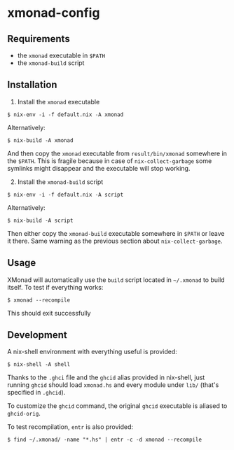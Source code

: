 # xmonad-config

## Requirements

- the `xmonad` executable in `$PATH`
- the `xmonad-build` script

## Installation

1. Install the `xmonad` executable

```
$ nix-env -i -f default.nix -A xmonad
```

Alternatively:

```
$ nix-build -A xmonad
```

And then copy the `xmonad` executable from `result/bin/xmonad` somewhere
in the `$PATH`. This is fragile because in case of `nix-collect-garbage`
some symlinks might disappear and the executable will stop working.

2. Install the `xmonad-build` script

```
$ nix-env -i -f default.nix -A script
```

Alternatively:

```
$ nix-build -A script
```

Then either copy the `xmonad-build` executable somewhere in
`$PATH` or leave it there. Same warning as the previous section about
`nix-collect-garbage`.

## Usage

XMonad will automatically use the `build` script located
in `~/.xmonad` to build itself. To test if everything
works:

```
$ xmonad --recompile
```

This should exit successfully

## Development

A nix-shell environment with everything useful is provided:

```
$ nix-shell -A shell
```

Thanks to the `.ghci` file and the `ghcid` alias provided in
nix-shell, just running `ghcid` should load `xmonad.hs` and
every module under `lib/` (that's specified in `.ghcid`).

To customize the `ghcid` command, the original `ghcid` executable
is aliased to `ghcid-orig`.

To test recompilation, `entr` is also provided:

```
$ find ~/.xmonad/ -name "*.hs" | entr -c -d xmonad --recompile
```
